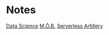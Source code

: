 <!-- This is for my notes-->
# Notes
[Data Science](notes/pages/ad470.md)
[M.Ō.B.](notes/pages/ad490.md)
[Serverless Artillery](notes/pages/sls.md)
<!--End Page -->